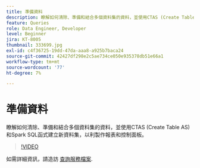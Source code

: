 ```yaml
---
title: 準備資料
description: 瞭解如何清除、準備和結合多個資料集的資料，並使用CTAS (Create Table AS)和Spark SQL函式建立新資料集，以利製作報表和控制面板。
feature: Queries
role: Data Engineer, Developer
level: Beginner
jira: KT-8005
thumbnail: 333699.jpg
exl-id: c4f36725-19dd-47da-aaa8-a925b7baca24
source-git-commit: 42427df298e2c5ae734ce050e935378db51e66a1
workflow-type: tm+mt
source-wordcount: '77'
ht-degree: 7%

---
```


# 準備資料

瞭解如何清除、準備和結合多個資料集的資料，並使用CTAS (Create Table AS)和Spark SQL函式建立新資料集，以利製作報表和控制面板。

>[!VIDEO](https://video.tv.adobe.com/v/333699?quality=12&learn=on)

如需詳細資訊，請造訪 [查詢服務檔案](https://experienceleague.adobe.com/docs/experience-platform/query/home.html?lang=zh-Hant).

